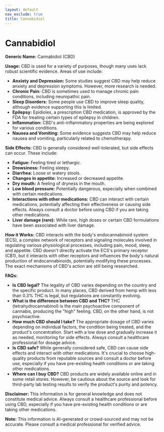```yaml
---
layout: default
nav_exclude: true
title: Cannabidiol
---
```


# Cannabidiol

**Generic Name:** Cannabidiol (CBD)

**Usage:**  CBD is used for a variety of purposes, though many uses lack robust scientific evidence.  Areas of use include:

* **Anxiety and Depression:** Some studies suggest CBD may help reduce anxiety and depression symptoms. However, more research is needed.
* **Chronic Pain:**  CBD is sometimes used to manage chronic pain conditions, including neuropathic pain.
* **Sleep Disorders:**  Some people use CBD to improve sleep quality, although evidence supporting this is limited.
* **Epilepsy:**  Epidiolex, a prescription CBD medication, is approved by the FDA for treating certain types of epilepsy in children.
* **Inflammation:** CBD's anti-inflammatory properties are being explored for various conditions.
* **Nausea and Vomiting:**  Some evidence suggests CBD may help reduce nausea and vomiting, particularly related to chemotherapy.


**Side Effects:**  CBD is generally considered well-tolerated, but side effects can occur. These include:

* **Fatigue:** Feeling tired or lethargic.
* **Drowsiness:** Feeling sleepy.
* **Diarrhea:** Loose or watery stools.
* **Changes in appetite:** Increased or decreased appetite.
* **Dry mouth:**  A feeling of dryness in the mouth.
* **Low blood pressure:**  Potentially dangerous, especially when combined with certain medications.
* **Interactions with other medications:**  CBD can interact with certain medications, potentially affecting their effectiveness or causing side effects.  Always consult a doctor before using CBD if you are taking other medications.
* **Liver damage (rare):**  While rare, high doses or certain CBD formulations have been associated with liver damage.


**How it Works:**  CBD interacts with the body's endocannabinoid system (ECS), a complex network of receptors and signaling molecules involved in regulating various physiological processes, including pain, mood, sleep, and appetite.  CBD doesn't directly activate the ECS's primary receptor (CB1), but it interacts with other receptors and influences the body's natural production of endocannabinoids, potentially modifying these processes. The exact mechanisms of CBD's action are still being researched.


**FAQs:**

* **Is CBD legal?** The legality of CBD varies depending on the country and the specific product. In many places, CBD derived from hemp with less than 0.3% THC is legal, but regulations are constantly evolving.
* **What is the difference between CBD and THC?**  THC (tetrahydrocannabinol) is the main psychoactive component of cannabis, producing the "high" feeling. CBD, on the other hand, is not psychoactive.
* **How much CBD should I take?**  The appropriate dosage of CBD varies depending on individual factors, the condition being treated, and the product's concentration. Start with a low dose and gradually increase it as needed, monitoring for side effects.  Always consult a healthcare professional for dosage advice.
* **Is CBD safe?**  While generally considered safe, CBD can cause side effects and interact with other medications. It's crucial to choose high-quality products from reputable sources and consult a doctor before use, especially if you have pre-existing health conditions or are taking other medications.
* **Where can I buy CBD?** CBD products are widely available online and in some retail stores.  However, be cautious about the source and look for third-party lab testing results to verify the product's purity and potency.


**Disclaimer:** This information is for general knowledge and does not constitute medical advice. Always consult a healthcare professional before using CBD, especially if you have pre-existing health conditions or are taking other medications.


**Note:** This information is AI-generated or crowd-sourced and may not be accurate. Please consult a medical professional for verified advice.